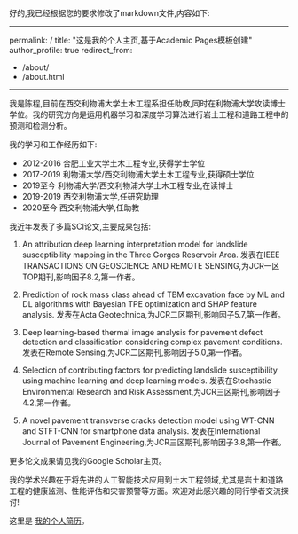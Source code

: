 好的,我已经根据您的要求修改了markdown文件,内容如下:

---
permalink: /
title: "这是我的个人主页,基于Academic Pages模板创建"
author_profile: true
redirect_from: 
  - /about/
  - /about.html
---

我是陈程,目前在西交利物浦大学土木工程系担任助教,同时在利物浦大学攻读博士学位。我的研究方向是运用机器学习和深度学习算法进行岩土工程和道路工程中的预测和检测分析。

我的学习和工作经历如下:

- 2012-2016 合肥工业大学土木工程专业,获得学士学位
- 2017-2019 利物浦大学/西交利物浦大学土木工程专业,获得硕士学位  
- 2019至今  利物浦大学/西交利物浦大学土木工程专业,在读博士
- 2019-2019 西交利物浦大学,任研究助理
- 2020至今  西交利物浦大学,任助教

我近年发表了多篇SCI论文,主要成果包括:

1. An attribution deep learning interpretation model for landslide susceptibility mapping in the Three Gorges Reservoir Area. 发表在IEEE TRANSACTIONS ON GEOSCIENCE AND REMOTE SENSING,为JCR一区TOP期刊,影响因子8.2,第一作者。

2. Prediction of rock mass class ahead of TBM excavation face by ML and DL algorithms with Bayesian TPE optimization and SHAP feature analysis. 发表在Acta Geotechnica,为JCR二区期刊,影响因子5.7,第一作者。

3. Deep learning-based thermal image analysis for pavement defect detection and classification considering complex pavement conditions. 发表在Remote Sensing,为JCR二区期刊,影响因子5.0,第一作者。 

4. Selection of contributing factors for predicting landslide susceptibility using machine learning and deep learning models. 发表在Stochastic Environmental Research and Risk Assessment,为JCR三区期刊,影响因子4.2,第一作者。

5. A novel pavement transverse cracks detection model using WT-CNN and STFT-CNN for smartphone data analysis. 发表在International Journal of Pavement Engineering,为JCR三区期刊,影响因子3.8,第一作者。

更多论文成果请见我的Google Scholar主页。

我的学术兴趣在于将先进的人工智能技术应用到土木工程领域,尤其是岩土和道路工程的健康监测、性能评估和灾害预警等方面。欢迎对此感兴趣的同行学者交流探讨!

这里是 [我的个人简历](/cv)。
